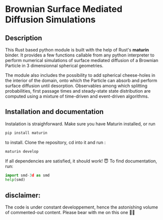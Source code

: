 # Brownian Surface Mediated Diffusion Simulations

## Description

This Rust based python module is built with the help of Rust's **maturin** binder. It provides a few functions callable from any python interpreter to perform numerical simulations of surface mediated diffusion of a Brownian Particle in 3 dimensionnal spherical geometries. 

The module also includes the possibility to add spherical cheese-holes in the interior of the domain, onto which the Particle can absorb and perform surface diffusion until desorption. Observables among which splitting probabilities, first passage times and steady-state state distribution are computed using a mixture of time-driven and event-driven algorithms.  

## Installation and documentation

Instalation is straighforward. Make sure you have Maturin installed, or run 
```bash
pip install maturin
```
to install. Clone the repository, cd into it and run :
```bash
maturin develop
```
If all dependencies are satisfied, it should work! 😇 To find documentation, run:
```python
import smd-3d as smd
help(smd)
```

## disclaimer:

The code is under constant developpement, hence the astonishing volume of commented-out content. Please bear with me on this one 😬😬
